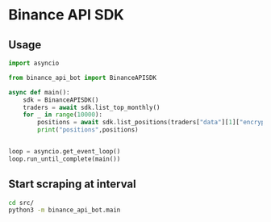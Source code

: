 # Binance API SDK

## Usage

```py
import asyncio

from binance_api_bot import BinanceAPISDK

async def main():
    sdk = BinanceAPISDK()
    traders = await sdk.list_top_monthly()
    for _ in range(10000):
        positions = await sdk.list_positions(traders["data"][1]["encryptedUid"])
        print("positions",positions)


loop = asyncio.get_event_loop()
loop.run_until_complete(main())
```

## Start scraping at interval

```sh
cd src/
python3 -m binance_api_bot.main
```
